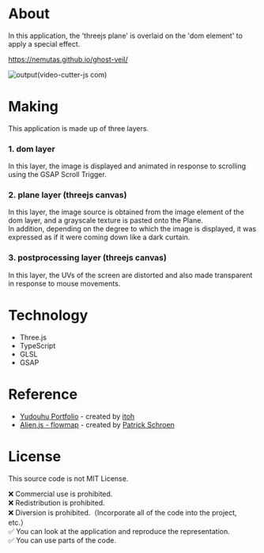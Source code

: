 # About
In this application, the 'threejs plane' is overlaid on the 'dom element' to apply a special effect.

https://nemutas.github.io/ghost-veil/

![output(video-cutter-js com)](https://user-images.githubusercontent.com/46724121/175795833-79784279-ba17-47a8-b253-c1fdc6650bee.gif)

# Making
This application is made up of three layers.

### 1. dom layer
In this layer, the image is displayed and animated in response to scrolling using the GSAP Scroll Trigger.

### 2. plane layer (threejs canvas)
In this layer, the image source is obtained from the image element of the dom layer, and a grayscale texture is pasted onto the Plane.<br>
In addition, depending on the degree to which the image is displayed, it was expressed as if it were coming down like a dark curtain.

### 3. postprocessing layer (threejs canvas)
In this layer, the UVs of the screen are distorted and also made transparent in response to mouse movements.

# Technology

- Three.js
- TypeScript
- GLSL
- GSAP

# Reference
- [Yudouhu Portfolio](https://yudouhu.org/) - created by [itoh](https://twitter.com/FrontArtGraph)
- [Alien.js - flowmap](https://github.com/pschroen/alien.js/) - created by [Patrick Schroen](https://twitter.com/pschroen)

# License

This source code is not MIT License.

❌ Commercial use is prohibited.<br>
❌ Redistribution is prohibited.<br>
❌ Diversion is prohibited.（Incorporate all of the code into the project, etc.）<br>
✅ You can look at the application and reproduce the representation.<br>
✅ You can use parts of the code.

